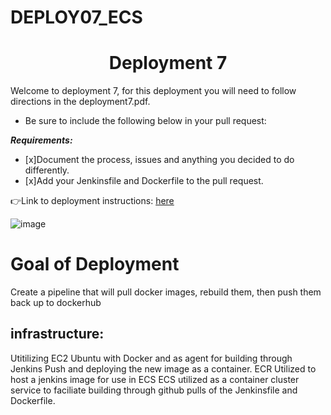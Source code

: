 # DEPLOY07_ECS
<h1 align=center>Deployment 7</h1>

Welcome to deployment 7, for this deployment you will need to follow directions in the deployment7.pdf.   

- Be sure to include the following below in your pull request: 

***Requirements:*** 
- [x]Document the process, issues and anything you decided to do differently.
- [x]Add your Jenkinsfile and Dockerfile to the pull request.

👉Link to deployment instructions: [here](https://github.com/kura-labs-org/DEPLOY7_ECS/blob/main/Deployment%237.pdf)  

![image](https://devops4solutions.com/wp-content/uploads/2020/09/Dockerpublish.png)

<h1>Goal of Deployment</h1>
Create a pipeline that will pull docker images, rebuild them, then push them back up to dockerhub
<h2>infrastructure:</h2>
Utitilizing EC2 Ubuntu with Docker and as agent for building through Jenkins Push and deploying the new image as a container.
ECR Utilized to host a jenkins image for use in ECS
ECS utilized as a container cluster service to faciliate building through github pulls of the Jenkinsfile and Dockerfile.
